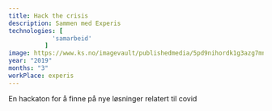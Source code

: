 ```yaml
---
title: Hack the crisis
description: Sammen med Experis
technologies: [
            'samarbeid'
          ]
image: https://www.ks.no/imagevault/publishedmedia/5pd9nihordk1g3azg7mn/HackCrisis.jpg
year: "2019"
months: "3"
workPlace: experis
---
```


En hackaton for å finne på nye løsninger relatert til
          covid